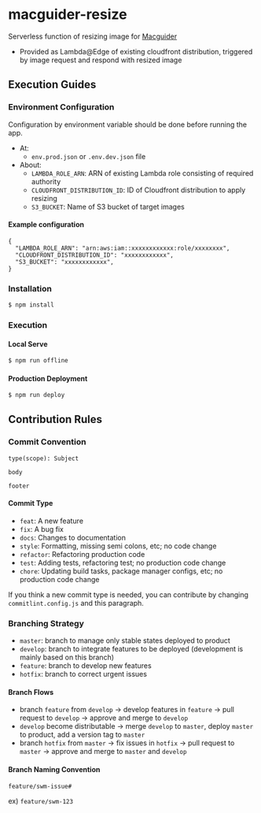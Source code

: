 # macguider-resize

Serverless function of resizing image for [Macguider](https://macguider.io)

- Provided as Lambda@Edge of existing cloudfront distribution, triggered by image request and respond with resized image

## Execution Guides

### Environment Configuration

Configuration by environment variable should be done before running the app.

- At:
  - `env.prod.json` or `.env.dev.json` file
- About:
  - `LAMBDA_ROLE_ARN`: ARN of existing Lambda role consisting of required authority
  - `CLOUDFRONT_DISTRIBUTION_ID`: ID of Cloudfront distribution to apply resizing
  - `S3_BUCKET`: Name of S3 bucket of target images

#### Example configuration

```
{
  "LAMBDA_ROLE_ARN": "arn:aws:iam::xxxxxxxxxxxx:role/xxxxxxxx",
  "CLOUDFRONT_DISTRIBUTION_ID": "xxxxxxxxxxxx",
  "S3_BUCKET": "xxxxxxxxxxxx",
}
```

### Installation

```bash
$ npm install
```

### Execution

#### Local Serve

```bash
$ npm run offline
```

#### Production Deployment

```bash
$ npm run deploy
```

## Contribution Rules

### Commit Convention

```
type(scope): Subject

body

footer
```

#### Commit Type

- `feat`: A new feature
- `fix`: A bug fix
- `docs`: Changes to documentation
- `style`: Formatting, missing semi colons, etc; no code change
- `refactor`: Refactoring production code
- `test`: Adding tests, refactoring test; no production code change
- `chore`: Updating build tasks, package manager configs, etc; no production code change

If you think a new commit type is needed, you can contribute by changing `commitlint.config.js` and this paragraph.

### Branching Strategy

- `master`: branch to manage only stable states deployed to product
- `develop`: branch to integrate features to be deployed (development is mainly based on this branch)
- `feature`: branch to develop new features
- `hotfix`: branch to correct urgent issues

#### Branch Flows

- branch `feature` from `develop` -> develop features in `feature` -> pull request to `develop` -> approve and merge to `develop`
- `develop` become distributable -> merge `develop` to `master`, deploy `master` to product, add a version tag to `master`
- branch `hotfix` from `master` -> fix issues in `hotfix` -> pull request to `master` -> approve and merge to `master` and `develop`

#### Branch Naming Convention

`feature/swm-issue#`

ex) `feature/swm-123`
